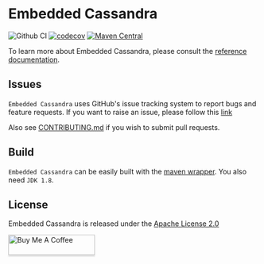 Embedded Cassandra 
===========
![Github CI](https://github.com/nosan/embedded-cassandra/workflows/build/badge.svg)
[![codecov](https://codecov.io/gh/nosan/embedded-cassandra/branch/master/graph/badge.svg?token=SNW1ICHYXL)](https://codecov.io/gh/nosan/embedded-cassandra)
[![Maven Central](https://maven-badges.herokuapp.com/maven-central/com.github.nosan/embedded-cassandra/badge.svg)](https://maven-badges.herokuapp.com/maven-central/com.github.nosan/embedded-cassandra/)


To learn more about Embedded Cassandra, please consult the [reference documentation](https://nosan.github.io/embedded-cassandra).

## Issues

`Embedded Cassandra` uses GitHub's issue tracking system to report bugs and feature
requests. If you want to raise an issue, please follow this [link](https://github.com/nosan/embedded-cassandra/issues)

Also see [CONTRIBUTING.md](CONTRIBUTING.md) if you wish to submit pull requests.

## Build

`Embedded Cassandra` can be easily built with the [maven wrapper](https://github.com/takari/maven-wrapper). You also need `JDK 1.8`.

## License

Embedded Cassandra is released under the [Apache License 2.0](https://www.apache.org/licenses/LICENSE-2.0)



<a href="https://www.buymeacoffee.com/nosan" target="_blank"><img src="https://www.buymeacoffee.com/assets/img/custom_images/orange_img.png" alt="Buy Me A Coffee" style="height: 41px !important;width: 174px !important;box-shadow: 0px 3px 2px 0px rgba(190, 190, 190, 0.5) !important;-webkit-box-shadow: 0px 3px 2px 0px rgba(190, 190, 190, 0.5) !important;" ></a>
